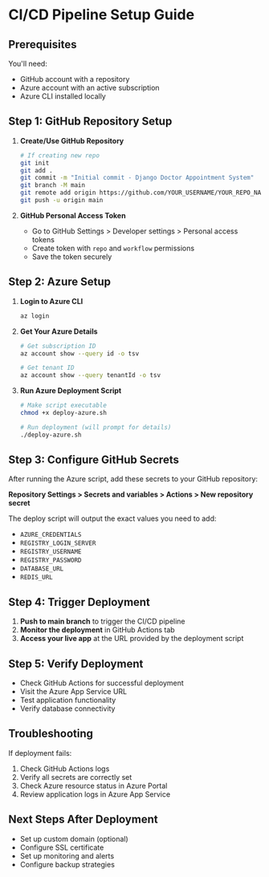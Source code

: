 # CI/CD Pipeline Setup Guide

## Prerequisites
You'll need:
- GitHub account with a repository
- Azure account with an active subscription
- Azure CLI installed locally

## Step 1: GitHub Repository Setup

1. **Create/Use GitHub Repository**
   ```bash
   # If creating new repo
   git init
   git add .
   git commit -m "Initial commit - Django Doctor Appointment System"
   git branch -M main
   git remote add origin https://github.com/YOUR_USERNAME/YOUR_REPO_NAME.git
   git push -u origin main
   ```

2. **GitHub Personal Access Token**
   - Go to GitHub Settings > Developer settings > Personal access tokens
   - Create token with `repo` and `workflow` permissions
   - Save the token securely

## Step 2: Azure Setup

1. **Login to Azure CLI**
   ```bash
   az login
   ```

2. **Get Your Azure Details**
   ```bash
   # Get subscription ID
   az account show --query id -o tsv
   
   # Get tenant ID  
   az account show --query tenantId -o tsv
   ```

3. **Run Azure Deployment Script**
   ```bash
   # Make script executable
   chmod +x deploy-azure.sh
   
   # Run deployment (will prompt for details)
   ./deploy-azure.sh
   ```

## Step 3: Configure GitHub Secrets

After running the Azure script, add these secrets to your GitHub repository:

**Repository Settings > Secrets and variables > Actions > New repository secret**

The deploy script will output the exact values you need to add:

- `AZURE_CREDENTIALS`
- `REGISTRY_LOGIN_SERVER` 
- `REGISTRY_USERNAME`
- `REGISTRY_PASSWORD`
- `DATABASE_URL`
- `REDIS_URL`

## Step 4: Trigger Deployment

1. **Push to main branch** to trigger the CI/CD pipeline
2. **Monitor the deployment** in GitHub Actions tab
3. **Access your live app** at the URL provided by the deployment script

## Step 5: Verify Deployment

- Check GitHub Actions for successful deployment
- Visit the Azure App Service URL
- Test application functionality
- Verify database connectivity

## Troubleshooting

If deployment fails:
1. Check GitHub Actions logs
2. Verify all secrets are correctly set
3. Check Azure resource status in Azure Portal
4. Review application logs in Azure App Service

## Next Steps After Deployment

- Set up custom domain (optional)
- Configure SSL certificate
- Set up monitoring and alerts
- Configure backup strategies
